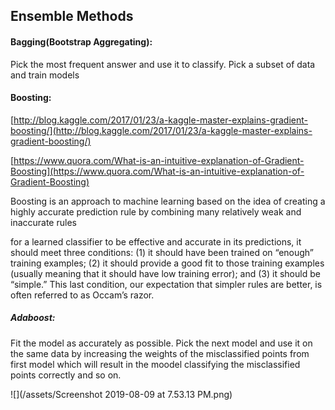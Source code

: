 ## Ensemble Methods

#### Bagging\(Bootstrap Aggregating\):

Pick the most frequent answer and use it to classify. Pick a subset of data and train models

#### Boosting:

[http://blog.kaggle.com/2017/01/23/a-kaggle-master-explains-gradient-boosting/](http://blog.kaggle.com/2017/01/23/a-kaggle-master-explains-gradient-boosting/)

[https://www.quora.com/What-is-an-intuitive-explanation-of-Gradient-Boosting](https://www.quora.com/What-is-an-intuitive-explanation-of-Gradient-Boosting)

Boosting is an approach to machine learning based on the idea of creating a highly accurate prediction rule by combining many relatively weak and inaccurate rules

for a learned classifier to be effective and accurate in its predictions, it should meet three conditions: \(1\) it should have been trained on “enough” training examples; \(2\) it should provide a good fit to those training examples \(usually meaning that it should have low training error\); and \(3\) it should be “simple.” This last condition, our expectation that simpler rules are better, is often referred to as Occam’s razor.

##### Adaboost:

Fit the model as accurately as possible. Pick the next model and use it on the same data by increasing the weights of the misclassified points from first model which will result in the moodel classifying the misclassified points correctly and so on.

![](/assets/Screenshot 2019-08-09 at 7.53.13 PM.png)

